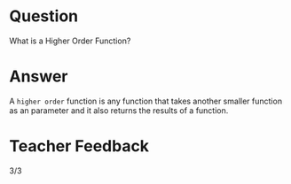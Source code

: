 # Question

What is a Higher Order Function?

# Answer

A `higher order` function is any function that takes another smaller function as an parameter and it also returns the results of a function.

# Teacher Feedback
3/3